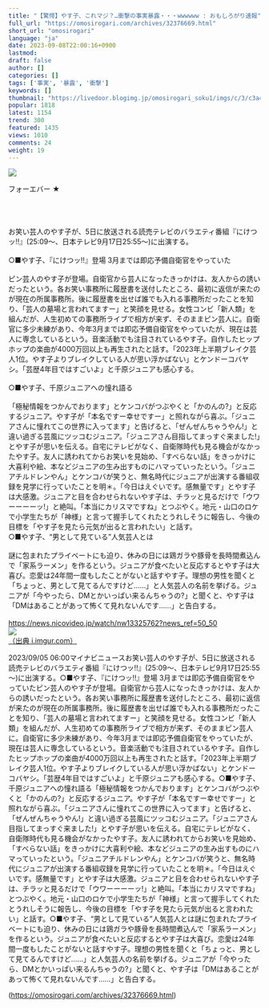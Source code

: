 ```yaml
---
title: "【驚愕】やす子、これマジ？…衝撃の事実暴露・・・wwwwww : おもしろがり速報"
full_url: "https://omosirogari.com/archives/32376669.html"
short_url: "omosirogari"
language: "ja"
date: 2023-09-08T22:00:16+0900
lastmod: 
draft: false
author: []
categories: []
tags: ['事実', '暴露', '衝撃']
keywords: []
thumbnail: "https://livedoor.blogimg.jp/omosirogari_soku1/imgs/c/3/c3a4565e.jpg"
popular: 1818
latest: 1154
trend: 300
featured: 1435
views: 1010
comments: 24
weight: 19
---
```


![](https://livedoor.blogimg.jp/omosirogari_soku1/imgs/c/3/c3a4565e.jpg)

<div><p>フォーエバー ★ </p><br> <br> <br> お笑い芸人のやす子が、5日に放送される読売テレビのバラエティ番組『にけつッ!!』(25:09～、日本テレビ9月17日25:55～)に出演する。 <br> <br> ○■やす子、『にけつッ!!』登場 3月までは即応予備自衛官をやっていた <br> <br> ピン芸人のやす子が登場。自衛官から芸人になったきっかけは、友人からの誘いだったという。各お笑い事務所に履歴書を送付したところ、最初に返信が来たのが現在の所属事務所。後に履歴書を出せば誰でも入れる事務所だったことを知り、「芸人の墓場と言われてますー」と笑顔を見せる。女性コンビ「新人類」を組んだが、人生初めての事務所ライブで相方が来ず、そのままピン芸人に。自衛官に多少未練があり、今年3月までは即応予備自衛官をやっていたが、現在は芸人に専念しているという。音楽活動でも注目されているやす子。自作したヒップホップの楽曲が4000万回以上も再生されたと話す。「2023年上半期ブレイク芸人1位。やす子よりブレイクしている人が思い浮かばない」とケンドーコバヤシ。「芸歴4年目ではすごいよ」と千原ジュニアも感心する。 <br> <br> ○■やす子、千原ジュニアへの憧れ語る <br> <br> 「極秘情報をつかんでおります」とケンコバがつぶやくと「かのんの?」と反応するジュニア。やす子が「本名ですー幸せですー」と照れながら喜ぶ。「ジュニアさんに憧れてこの世界に入ってます」と告げると、「ぜんぜんちゃうやん!」と違い過ぎる芸風にツッコむジュニア。「ジュニアさん目指してまっすぐ来ました!」とやす子が思いを伝える。自宅にテレビがなく、自衛隊時代も見る機会がなかったやす子。友人に誘われてからお笑いを見始め、「すべらない話」をきっかけに大喜利や絵、本などジュニアの生み出すものにハマっていったという。「ジュニアチルドレンやん」とケンコバが笑うと、無名時代にジュニアが出演する番組収録を見学に行っていたことを明＊。「今日はえぐいです。感無量です」とやす子は大感激。ジュニアと目を合わせられないやす子は、チラッと見るだけで「ウワーーーーッ!」と絶叫。「本当にカリスマですね」とつぶやく。地元・山口のロケで小学生たちが「神様」と言って握手してくれたとうれしそうに報告し、今後の目標を「やす子を見たら元気が出ると言われたい」と話す。 <br> ○■やす子、“男として見ている”人気芸人とは <br> <br> 謎に包まれたプライベートにも迫り、休みの日には鶏ガラや豚骨を長時間煮込んで「家系ラーメン」を作るという。ジュニアが食べたいと反応するとやす子は大喜び。恋愛は24年間一度もしたことがないと話すやす子。理想の男性を聞くと「ちょっと、男として見てるんですけど……」と人気芸人の名前を挙げる。ジュニアが「今やったら、DMとかいっぱい来るんちゃうの?」と聞くと、やす子は「DMはあることがあって怖くて見れないんです……」と告白する。 <br> <br> <a target='_blank' href='https://news.nicovideo.jp/watch/nw13325762?news_ref=50_50'>https://news.nicovideo.jp/watch/nw13325762?news_ref=50_50</a> <br> <a href='https://i.imgur.com/v4Y0gP0.jpg' target='_blank' class='' id='img_1_1'><img src='https://livedoor.blogimg.jp/omosirogari_soku1/imgs/7/5/7504f619.jpg'><br>（出典 i.imgur.com）<br></a> <p>2023/09/05 06:00マイナビニュースお笑い芸人のやす子が、5日に放送される読売テレビのバラエティ番組『にけつッ!!』(25:09～、日本テレビ9月17日25:55～)に出演する。○■やす子、『にけつッ!!』登場 3月までは即応予備自衛官をやっていたピン芸人のやす子が登場。自衛官から芸人になったきっかけは、友人からの誘いだったという。各お笑い事務所に履歴書を送付したところ、最初に返信が来たのが現在の所属事務所。後に履歴書を出せば誰でも入れる事務所だったことを知り、「芸人の墓場と言われてますー」と笑顔を見せる。女性コンビ「新人類」を組んだが、人生初めての事務所ライブで相方が来ず、そのままピン芸人に。自衛官に多少未練があり、今年3月までは即応予備自衛官をやっていたが、現在は芸人に専念しているという。音楽活動でも注目されているやす子。自作したヒップホップの楽曲が4000万回以上も再生されたと話す。「2023年上半期ブレイク芸人1位。やす子よりブレイクしている人が思い浮かばない」とケンドーコバヤシ。「芸歴4年目ではすごいよ」と千原ジュニアも感心する。○■やす子、千原ジュニアへの憧れ語る「極秘情報をつかんでおります」とケンコバがつぶやくと「かのんの?」と反応するジュニア。やす子が「本名ですー幸せですー」と照れながら喜ぶ。「ジュニアさんに憧れてこの世界に入ってます」と告げると、「ぜんぜんちゃうやん!」と違い過ぎる芸風にツッコむジュニア。「ジュニアさん目指してまっすぐ来ました!」とやす子が思いを伝える。自宅にテレビがなく、自衛隊時代も見る機会がなかったやす子。友人に誘われてからお笑いを見始め、「すべらない話」をきっかけに大喜利や絵、本などジュニアの生み出すものにハマっていったという。「ジュニアチルドレンやん」とケンコバが笑うと、無名時代にジュニアが出演する番組収録を見学に行っていたことを明＊。「今日はえぐいです。感無量です」とやす子は大感激。ジュニアと目を合わせられないやす子は、チラッと見るだけで「ウワーーーーッ!」と絶叫。「本当にカリスマですね」とつぶやく。地元・山口のロケで小学生たちが「神様」と言って握手してくれたとうれしそうに報告し、今後の目標を「やす子を見たら元気が出ると言われたい」と話す。○■やす子、“男として見ている”人気芸人とは謎に包まれたプライベートにも迫り、休みの日には鶏ガラや豚骨を長時間煮込んで「家系ラーメン」を作るという。ジュニアが食べたいと反応するとやす子は大喜び。恋愛は24年間一度もしたことがないと話すやす子。理想の男性を聞くと「ちょっと、男として見てるんですけど……」と人気芸人の名前を挙げる。ジュニアが「今やったら、DMとかいっぱい来るんちゃうの?」と聞くと、やす子は「DMはあることがあって怖くて見れないんです……」と告白する。</p></div>

(https://omosirogari.com/archives/32376669.html)
